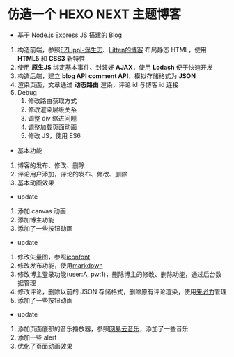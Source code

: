 # 仿造一个 HEXO NEXT 主题博客

- 基于 Node.js Express JS 搭建的 Blog

1. 构造前端，参照[EZLippi-浮生志](https://www.ezlippi.com)、[Litten的博客](http://litten.me/) 布局静态 HTML，使用 **HTML5** 和 **CSS3** 新特性
2. 使用 **原生JS** 绑定基本事件、封装好 **AJAX**，使用 **Lodash** 便于快速开发
3. 构造后端，建立 **blog API** **comment API**，模拟存储格式为 **JSON**
4. 渲染页面，文章通过 **动态路由** 渲染，评论 id 与博客 id 连接
5. Debug
    1. 修改路由获取方式
    2. 修改渲染层级关系
    3. 调整 div 缩进问题
    4. 调整加载页面动画
    5. 修改 JS，使用 ES6

- 基本功能

1. 博客的发布、修改、删除
2. 评论用户添加，评论的发布、修改、删除
3. 基本动画效果

- update

1. 添加 canvas 动画
2. 添加博主功能
3. 添加了一些按钮动画

- update

1. 修改矢量图，参照[iconfont](http://www.iconfont.cn/)
2. 修改发布功能，使用[markdown](http://www.jianshu.com/p/q81RER)
3. 修改博主登录功能(user:A, pw:1)，删除博主的修改、删除功能，通过后台数据管理
4. 修改评论，删除以前的 JSON 存储格式，删除原有评论渲染，使用[来必力](https://livere.com/)管理
5. 添加了一些按钮动画

- update

1. 添加页面底部的音乐播放器，参照[网易云音乐](http://music.163.com/)，添加了一些音乐
2. 添加一些 alert
3. 优化了页面动画效果
